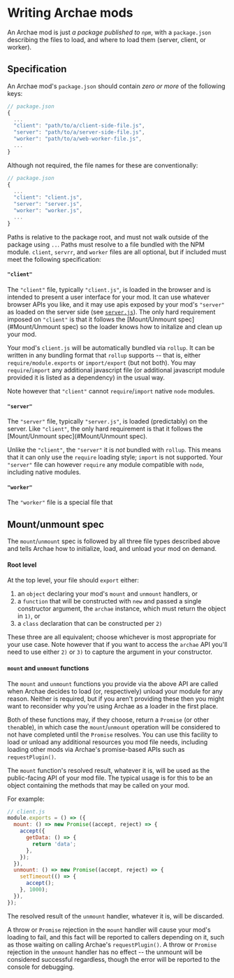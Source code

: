# Writing Archae mods

An Archae mod is just _a package published to `npm`_, with a `package.json` describing the files to load, and where to load them (server, client, or worker).

## Specification

An Archae mod's `package.json` should contain _zero or more_ of the following keys:

```js
// package.json
{
  ...
  "client": "path/to/a/client-side-file.js",
  "server": "path/to/a/server-side-file.js",
  "worker": "path/to/a/web-worker-file.js",
  ...
}
```

Although not required, the file names for these are conventionally:

```js
// package.json
{
  ...
  "client": "client.js",
  "server": "server.js",
  "worker": "worker.js",
  ...
}
```

Paths is relative to the package root, and must not walk outside of the package using `..`. Paths must resolve to a file bundled with the NPM module. `client`, `servrr`, and `worker` files are all optional, but if included must meet the following specification:

#### `"client"`

The `"client"` file, typically `"client.js"`, is loaded in the browser and is intended to present a user interface for your mod. It can use whatever browser APIs you like, and it may use apis exposed by your mod's `"server"` as loaded on the server side (see [`server.js`](#"server.js")). The only hard requirement imposed on `"client"` is that it follows the [Mount/Unmount spec](#Mount/Unmount spec) so the loader knows how to initalize and clean up your mod.

Your mod's `client.js` will be automatically bundled via `rollup`. It can be written in any bundling format that `rollup` supports -- that is, either `require/module.exports` or `import/export` (but not both). You may `require`/`import` any additional javascript file (or additional javascript module provided it is listed as a dependency) in the usual way.

Note however that `"client"` cannot `require`/`import` native `node` modules.

#### `"server"`

The `"server"` file, typically `"server.js"`, is loaded (predictably) on the server. Like `"client"`, the only hard requirement is that it follows the [Mount/Unmount spec](#Mount/Unmount spec).

Unlike the `"client"`, the `"server"` it is _not_ bundled with `rollup`. This means that it can only use the `require` loading style; `import` is not supported. Your `"server"` file can however `require` any module compatible with `node`, including native modules.

#### `"worker"`

The `"worker"` file is a special file that 

## Mount/unmount spec

The `mount`/`unmount` spec is followed by all three file types described above and tells Archae how to initialize, load, and unload your mod on demand.

#### Root level

At the top level, your file should `export` either:

1. an `object` declaring your mod's `mount` and `unmount` handlers, or
1. a `function` that will be constructed with `new` and passed a single constructor argument, the `archae` instance, which must return the object in `1)`, or
1. a `class` declaration that can be constructed per `2)`

These three are all equivalent; choose whichever is most appropriate for your use case. Note however that if you want to access the `archae` API you'll need to use either `2)` or `3)` to capture the argument in your constructor.

#### `mount` and `unmount` functions

The `mount` and `unmount` functions you provide via the above API are called when Archae decides to load (or, respectively) unload your module for any reason. Neither is required, but if you aren't providing these then you might want to reconsider why you're using Archae as a loader in the first place.

Both of these functions may, if they choose, return a `Promise` (or other `then`able), in which case the `mount`/`unmount` operation will be considered to not have completed until the `Promise` resolves. You can use this facility to load or unload any additional resources you mod file needs, including loading other mods via Archae's promise-based APIs such as `requestPlugin()`.

The `mount` function's resolved result, whatever it is, will be used as the public-facing API of your mod file. The typical usage is for this to be an object containing the methods that may be called on your mod.

For example:

```js
// client.js
module.exports = () => ({
  mount: () => new Promise((accept, reject) => {
    accept({
      getData: () => {
        return 'data';
      },
    });
  }),
  unmount: () => new Promise((accept, reject) => {
    setTimeout(() => {
      accept();
    }, 1000);
  }),
});
```

The resolved result of the `unmount` handler, whatever it is, will be discarded.

A throw or `Promise` rejection in the `mount` handler will cause your mod's loading to fail, and this fact will be reported to callers depending on it, such as those waiting on calling Archae's `requestPlugin()`. A throw or `Promise` rejection in the `unmount` handler has no effect -- the unmount will be considered successful regardless, though the error will be reported to the console for debugging.
